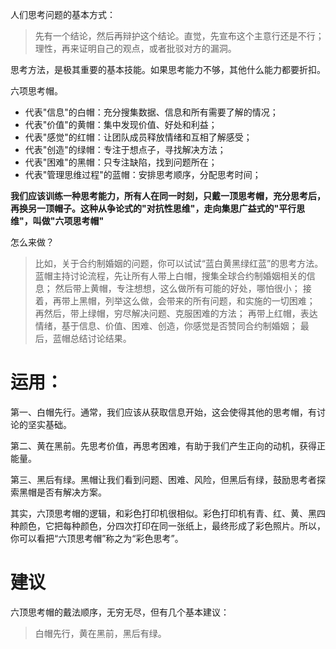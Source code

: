 人们思考问题的基本方式：
> 先有一个结论，然后再辩护这个结论。直觉，先宣布这个主意行还是不行；理性，再来证明自己的观点，或者批驳对方的漏洞。

思考方法，是极其重要的基本技能。如果思考能力不够，其他什么能力都要折扣。

六项思考帽。

* 代表"信息"的白帽：充分搜集数据、信息和所有需要了解的情况；
* 代表"价值"的黄帽：集中发现价值、好处和利益；
* 代表"感觉"的红帽：让团队成员释放情绪和互相了解感受；
* 代表"创造"的绿帽：专注于想点子，寻找解决方法；
* 代表"困难"的黑帽：只专注缺陷，找到问题所在；
* 代表"管理思维过程"的蓝帽：安排思考顺序，分配思考时间；

**我们应该训练一种思考能力，所有人在同一时刻，只戴一顶思考帽，充分思考后，再换另一顶帽子。这种从争论式的"对抗性思维"，走向集思广益式的"平行思维"，叫做"六项思考帽"**

怎么来做？
> 比如，关于合约制婚姻的问题，你可以试试“蓝白黄黑绿红蓝”的思考方法。
蓝帽主持讨论流程，先让所有人带上白帽，搜集全球合约制婚姻相关的信息；
然后带上黄帽，专注想想，这么做所有可能的好处，哪怕很小；
接着，再带上黑帽，列举这么做，会带来的所有问题，和实施的一切困难；
再然后，带上绿帽，穷尽解决问题、克服困难的方法；
再带上红帽，表达情绪，基于信息、价值、困难、创造，你感觉是否赞同合约制婚姻；
最后，蓝帽总结讨论结果。

# 运用：

第一、白帽先行。通常，我们应该从获取信息开始，这会使得其他的思考帽，有讨论的坚实基础。

第二、黄在黑前。先思考价值，再思考困难，有助于我们产生正向的动机，获得正能量。

第三、黑后有绿。黑帽让我们看到问题、困难、风险，但黑后有绿，鼓励思考者探索黑帽是否有解决方案。

其实，六顶思考帽的逻辑，和彩色打印机很相似。彩色打印机有青、红、黄、黑四种颜色，它把每种颜色，分四次打印在同一张纸上，最终形成了彩色照片。所以，你可以看把“六顶思考帽”称之为“彩色思考”。

# 建议

六顶思考帽的戴法顺序，无穷无尽，但有几个基本建议：
> 白帽先行，黄在黑前，黑后有绿。


